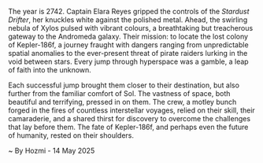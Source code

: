 
The year is 2742.  Captain Elara Reyes gripped the controls of the *Stardust Drifter*, her knuckles white against the polished metal.  Ahead, the swirling nebula of Xylos pulsed with vibrant colours, a breathtaking but treacherous gateway to the Andromeda galaxy.  Their mission: to locate the lost colony of Kepler-186f, a journey fraught with dangers ranging from unpredictable spatial anomalies to the ever-present threat of pirate raiders lurking in the void between stars.  Every jump through hyperspace was a gamble, a leap of faith into the unknown.

Each successful jump brought them closer to their destination, but also further from the familiar comfort of Sol.  The vastness of space, both beautiful and terrifying, pressed in on them. The crew, a motley bunch forged in the fires of countless interstellar voyages, relied on their skill, their camaraderie, and a shared thirst for discovery to overcome the challenges that lay before them. The fate of Kepler-186f, and perhaps even the future of humanity, rested on their shoulders.

~ By Hozmi - 14 May 2025
